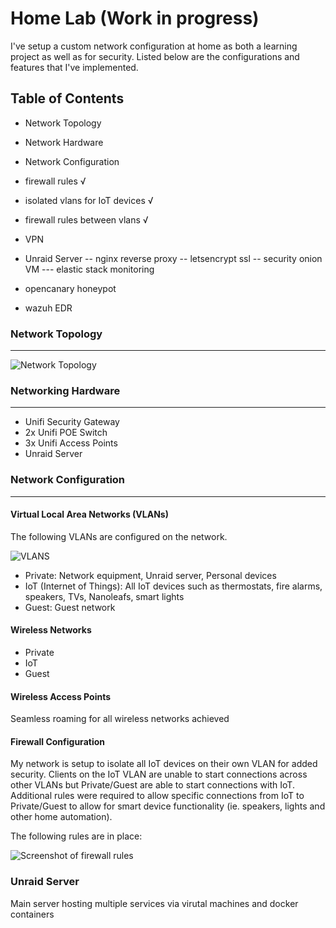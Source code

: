 # Home Lab (Work in progress)
I've setup a custom network configuration at home as both a learning project as well as for security. Listed below are the configurations and features that I've implemented.

## Table of Contents
- Network Topology
- Network Hardware
- Network Configuration


- firewall rules √
- isolated vlans for IoT devices √
- firewall rules between vlans √
- VPN

- Unraid Server
-- nginx reverse proxy
-- letsencrypt ssl
-- security onion VM
---  elastic stack monitoring
- opencanary honeypot
- wazuh EDR

### Network Topology
-----

![Network Topology]()

### Networking Hardware
-----
- Unifi Security Gateway
- 2x Unifi POE Switch 
- 3x Unifi Access Points
- Unraid Server

### Network Configuration
-----

#### Virtual Local Area Networks (VLANs)
The following VLANs are configured on the network.

![VLANS]()

- Private: Network equipment, Unraid server, Personal devices
- IoT (Internet of Things): All IoT devices such as thermostats, fire alarms, speakers, TVs, Nanoleafs, smart lights
- Guest: Guest network

#### Wireless Networks

- Private
- IoT
- Guest

#### Wireless Access Points
Seamless roaming for all wireless networks achieved

#### Firewall Configuration
My network is setup to isolate all IoT devices on their own VLAN for added security. Clients on the IoT VLAN are unable to start connections across other VLANs but Private/Guest are able to start connections with IoT. Additional rules were required to allow specific connections from IoT to Private/Guest to allow for smart device functionality (ie. speakers, lights and other home automation).

The following rules are in place:

![Screenshot of firewall rules]() 



### Unraid Server
Main server hosting multiple services via virutal machines and docker containers

